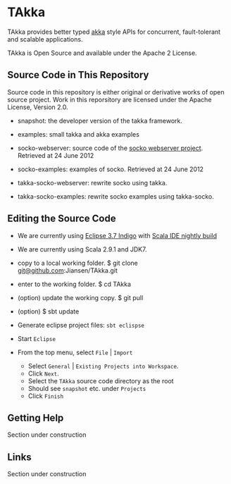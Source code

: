 # TAkka #

TAkka provides better typed [akka](http://akka.io) style APIs for concurrent, fault-tolerant and scalable applications.

TAkka is Open Source and available under the Apache 2 License.

## Source Code in This Repository ##
Source code in this repository is either original or derivative works of open source project.  Work in this reporsitory are licensed under the Apache License, Version 2.0.

* snapshot: the developer version of the takka framework.

* examples: small takka and akka examples

* socko-webserver: source code of the [socko webserver project](http://sockoweb.org/).  Retrieved at 24 June 2012 

* socko-examples: examples of socko.  Retrieved at 24 June 2012

* takka-socko-webserver: rewrite socko using takka.

* takka-socko-examples: rewrite socko examples using takka-socko.

## Editing the Source Code

* We are currently using [Eclipse 3.7 Indigo](http://www.eclipse.org/downloads/packages/eclipse-ide-javascript-web-developers/indigosr2) 
  with [Scala IDE nightly build](http://scala-ide.org/download/nightly.html)
* We are currently using Scala 2.9.1 and JDK7.

* copy to a local working folder. $ git clone git@github.com:Jiansen/TAkka.git
* enter to the working folder. $ cd TAkka
* (option) update the working copy. $ git pull
* (option) $ sbt update

* Generate eclipse project files: `sbt eclispse`

* Start `Eclipse`

* From the top menu, select `File` | `Import`
  * Select `General` | `Existing Projects into Workspace`. 
  * Click `Next`.
  * Select the `TAkka` source code directory as the root
  * Should see `snapshot` etc. under `Projects`
  * Click `Finish`

## Getting Help

Section under construction

## Links

Section under construction

